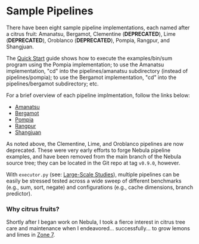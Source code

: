 # Sample Pipelines

There have been eight sample pipeline implementations, each named
after a citrus fruit: Amanatsu, Bergamot, Clementine (**DEPRECATED**),
Lime (**DEPRECATED**), Oroblanco (**DEPRECATED**),
Pompia, Rangpur, and Shangjuan.

The [Quick Start](../README.md#quick-start) guide shows how to execute the
examples/bin/sum program
using the Pompia implementation; to use the Amanatsu implementation, "cd"
into the pipelines/amanatsu subdirectory (instead of pipelines/pompia); to
use the Bergamot implementation, "cd" into the pipelines/bergamot subdirectory;
etc.

For a brief overview of each pipeline implmentation, follow the links below:

* [Amanatsu](../pipelines/amanatsu/README.md)
* [Bergamot](../pipelines/bergamot/README.md)
* [Pompia](../pipelines/pompia/README.md)
* [Rangpur](../pipelines/rangpur/README.md)
* [Shangjuan](../pipelines/shangjuan/README.md)

As noted above, the Clementine, Lime, and Oroblanco pipelines are now
deprecated. These were very early efforts to forge Nebula pipeline examples,
and have been removed from the main branch of the Nebula source tree; they
can be located in the Git repo at tag `v0.9.0`, however.

With `executor.py` (see: [Large-Scale Studies](./Large-Scale_Studies.md)),
multiple pipelines can be easily be stressed tested across a wide sweep of
different benchmarks (e.g., sum, sort, negate) and
configurations (e.g., cache dimensions, branch predictor).

### Why citrus fruits?

Shortly after I began work on Nebula, I took a fierce interest in
citrus tree care and maintenance when I endeavored...
successfully... to grow lemons and limes in
[Zone 7](https://planthardiness.ars.usda.gov/).